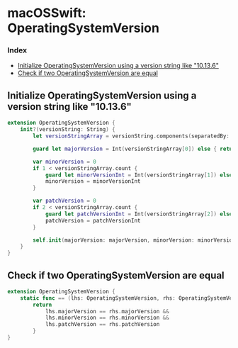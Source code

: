 # macOSSwift: OperatingSystemVersion

### Index

* [Initialize OperatingSystemVersion using a version string like "10.13.6"](https://github.com/erikberglund/macOSSwift/blob/master/macOSSwift_OperatingSystemVersion.md#initialize-operatingsystemversion-using-a-version-string-like-10136)
* [Check if two OperatingSystemVersion are equal](https://github.com/erikberglund/macOSSwift/blob/master/macOSSwift_OperatingSystemVersion.md#check-if-two-operatingsystemversion-are-equal)

## Initialize OperatingSystemVersion using a version string like "10.13.6"

```swift
extension OperatingSystemVersion {
    init?(versionString: String) {
        let versionStringArray = versionString.components(separatedBy: ".")

        guard let majorVersion = Int(versionStringArray[0]) else { return nil }

        var minorVersion = 0
        if 1 < versionStringArray.count {
            guard let minorVersionInt = Int(versionStringArray[1]) else { return nil }
            minorVersion = minorVersionInt
        }

        var patchVersion = 0
        if 2 < versionStringArray.count {
            guard let patchVersionInt = Int(versionStringArray[2]) else { return nil }
            patchVersion = patchVersionInt
        }

        self.init(majorVersion: majorVersion, minorVersion: minorVersion, patchVersion: patchVersion)
    }
}
```

## Check if two OperatingSystemVersion are equal

```swift
extension OperatingSystemVersion {
    static func == (lhs: OperatingSystemVersion, rhs: OperatingSystemVersion) -> Bool {
        return
            lhs.majorVersion == rhs.majorVersion &&
            lhs.minorVersion == rhs.minorVersion &&
            lhs.patchVersion == rhs.patchVersion
        }
}